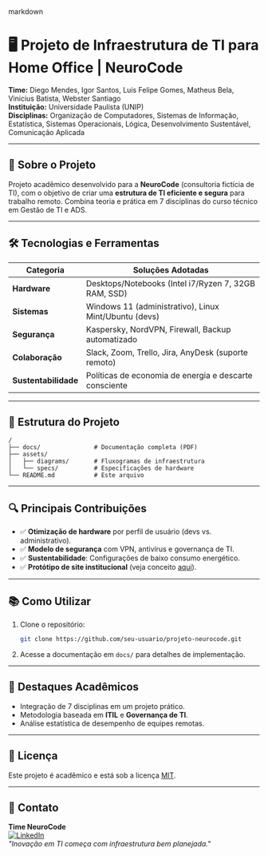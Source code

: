 
markdown
# 🖥️ Projeto de Infraestrutura de TI para Home Office | NeuroCode

**Time:** Diego Mendes, Igor Santos, Luis Felipe Gomes, Matheus Bela, Vinicius Batista, Webster Santiago  
**Instituição:** Universidade Paulista (UNIP)  
**Disciplinas:** Organização de Computadores, Sistemas de Informação, Estatística, Sistemas Operacionais, Lógica, Desenvolvimento Sustentável, Comunicação Aplicada  

---

## 📌 Sobre o Projeto
Projeto acadêmico desenvolvido para a **NeuroCode** (consultoria fictícia de TI), com o objetivo de criar uma **estrutura de TI eficiente e segura** para trabalho remoto. Combina teoria e prática em 7 disciplinas do curso técnico em Gestão de TI e ADS.

---

## 🛠️ Tecnologias e Ferramentas
| Categoria          | Soluções Adotadas                                                                 |
|--------------------|-----------------------------------------------------------------------------------|
| **Hardware**       | Desktops/Notebooks (Intel i7/Ryzen 7, 32GB RAM, SSD)                             |
| **Sistemas**       | Windows 11 (administrativo), Linux Mint/Ubuntu (devs)                             |
| **Segurança**      | Kaspersky, NordVPN, Firewall, Backup automatizado                                 |
| **Colaboração**    | Slack, Zoom, Trello, Jira, AnyDesk (suporte remoto)                               |
| **Sustentabilidade**| Políticas de economia de energia e descarte consciente                           |

---

## 📂 Estrutura do Projeto
```plaintext
/
├── docs/               # Documentação completa (PDF)
├── assets/
│   ├── diagrams/       # Fluxogramas de infraestrutura
│   └── specs/          # Especificações de hardware
└── README.md           # Este arquivo
```

---

## 🔍 Principais Contribuições
- ✅ **Otimização de hardware** por perfil de usuário (devs vs. administrativo).
- ✅ **Modelo de segurança** com VPN, antivírus e governança de TI.
- ✅ **Sustentabilidade**: Configurações de baixo consumo energético.
- ✅ **Protótipo de site institucional** (veja conceito [aqui](#)).

---

## 📚 Como Utilizar
1. Clone o repositório:
   ```bash
   git clone https://github.com/seu-usuario/projeto-neurocode.git
   ```
2. Acesse a documentação em `docs/` para detalhes de implementação.

---

## 🌟 Destaques Acadêmicos
- Integração de 7 disciplinas em um projeto prático.
- Metodologia baseada em **ITIL** e **Governança de TI**.
- Análise estatística de desempenho de equipes remotas.

---

## 📄 Licença
Este projeto é acadêmico e está sob a licença [MIT](LICENSE).

---

## 👥 Contato
**Time NeuroCode**  
[![LinkedIn](https://img.shields.io/badge/-LinkedIn-blue?style=flat&logo=linkedin)](https://linkedin.com)  
*"Inovação em TI começa com infraestrutura bem planejada."* 
```

